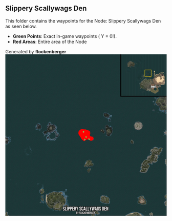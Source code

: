 ## Slippery Scallywags Den
This folder contains the waypoints for the Node: Slippery Scallywags Den as seen below.

- **Green Points**: Exact in-game waypoints ( Y = 0!).
- **Red Areas**: Entire area of the Node

Generated by **flockenberger**
![by_flockenberger](./Preview.webp)